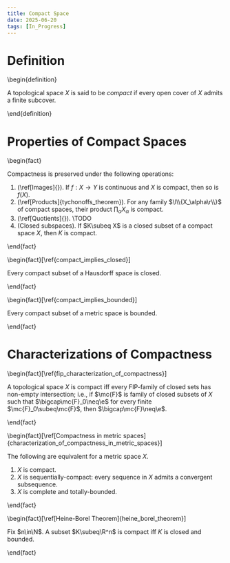 ```yaml
---
title: Compact Space
date: 2025-06-20
tags: [In_Progress]
---
```


# Definition

\begin{definition}

A topological space $X$ is said to be _compact_ if every open cover of $X$ admits a finite subcover.

\end{definition}

# Properties of Compact Spaces

\begin{fact}

Compactness is preserved under the following operations:
1. (\ref[Images]{}). If $f:X\to Y$ is continuous and $X$ is compact, then so is $f(X)$.
2. (\ref[Products]{tychonoffs_theorem}). For any family $\l\\{X_\alpha\r\\}$ of compact spaces, their product $\prod_\alpha X_\alpha$ is compact.
3. (\ref[Quotients]{}). \TODO
3. (Closed subspaces). If $K\subeq X$ is a closed subset of a compact space $X$, then $K$ is compact.

\end{fact}

\begin{fact}[\ref{compact_implies_closed}]

Every compact subset of a Hausdorff space is closed.

\end{fact}

\begin{fact}[\ref{compact_implies_bounded}]

Every compact subset of a metric space is bounded.

\end{fact}

# Characterizations of Compactness

\begin{fact}[\ref{fip_characterization_of_compactness}]

A topological space $X$ is compact iff every FIP-family of closed sets has non-empty intersection; i.e., if $\mc{F}$ is family of closed subsets of $X$ such that $\bigcap\mc{F}_0\neq\e$ for every finite $\mc{F}_0\subeq\mc{F}$, then $\bigcap\mc{F}\neq\e$.

\end{fact}

\begin{fact}[\ref[Compactness in metric spaces]{characterization_of_compactness_in_metric_spaces}]

The following are equivalent for a metric space $X$.
1. $X$ is compact.
2. $X$ is sequentially-compact: every sequence in $X$ admits a convergent subsequence.
3. $X$ is complete and totally-bounded.

\end{fact}

\begin{fact}[\ref[Heine-Borel Theorem]{heine_borel_theorem}]

Fix $n\in\N$. A subset $K\subeq\R^n$ is compact iff $K$ is closed and bounded.

\end{fact}
